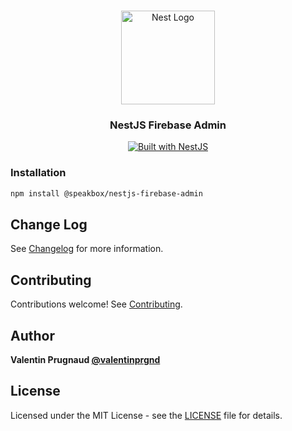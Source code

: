 <h1 align="center"></h1>

<div align="center">
  <a href="http://nestjs.com/" target="_blank">
    <img src="https://nestjs.com/img/logo_text.svg" width="150" alt="Nest Logo" />
  </a>
</div>

<h3 align="center">NestJS Firebase Admin</h3>

<div align="center">
  <a href="https://nestjs.com" target="_blank">
    <img src="https://img.shields.io/badge/built%20with-NestJs-red.svg" alt="Built with NestJS">
  </a>
</div>

### Installation

```bash
npm install @speakbox/nestjs-firebase-admin
```

## Change Log

See [Changelog](CHANGELOG.md) for more information.

## Contributing

Contributions welcome! See [Contributing](CONTRIBUTING.md).

## Author

**Valentin Prugnaud [@valentinprgnd](https://twitter.com/valentinprgnd)**

## License

Licensed under the MIT License - see the [LICENSE](LICENSE) file for details.
